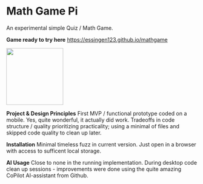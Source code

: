 # Math Game Pi
An experimental simple Quiz / Math Game. 

**Game ready to try here**
https://essingen123.github.io/mathgame

<img src='https://user-images.githubusercontent.com/20803840/151822312-0bc6aa47-2ae7-41af-9ad9-8f970a3f7c4b.png' width='150'>

**Project & Design Principles**
First MVP / functional prototype coded on a mobile. Yes, quite
wonderful, it actually did work. 
 Tradeoffs in code structure / quality prioritizing practicality; using a minimal of files
 and skipped code quality to clean up later.  
 
**Installation** 
 Minimal timeless fuzz in current version. Just open in a browser with access to sufficent local storage. 
 
**AI Usage** 
Close to none in the running implementation. During desktop code clean up sessions - improvements were done using 
the quite amazing CoPilot AI-assistant from Github. 




